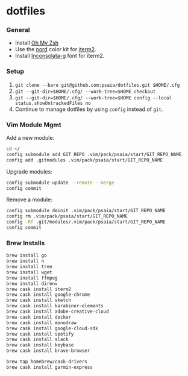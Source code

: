 # dotfiles

### General

* Install [Oh My Zsh](https://ohmyz.sh/)
* Use the [nord](https://github.com/arcticicestudio/nord-vim/) color kit for [iterm2](https://www.iterm2.com/).
* Install [Inconsolata-g](/extra/Inconsolata-g.ttf) font for iterm2.

### Setup

1. `git clone --bare git@github.com:psaia/dotfiles.git $HOME/.cfg`
2. `git --git-dir=$HOME/.cfg/ --work-tree=$HOME checkout`
3. `git --git-dir=$HOME/.cfg/ --work-tree=$HOME config --local status.showUntrackedFiles no`
4. Continue to manage dotfiles by using `config` instead of `git`.

### Vim Module Mgmt

Add a new module:

```bash
cd ~/
config submodule add GIT_REPO .vim/pack/psaia/start/GIT_REPO_NAME
config add .gitmodules .vim/pack/psaia/start/GIT_REPO_NAME
```

Upgrade modules:

```bash
config submodule update --remote --merge
config commit
```

Remove a module:

```bash
config submodule deinit .vim/pack/psaia/start/GIT_REPO_NAME
config rm .vim/pack/psaia/start/GIT_REPO_NAME
config -Rf .git/modules/.vim/pack/psaia/start/GIT_REPO_NAME
config commit
```

### Brew Installs

```bash
brew install go
brew install n
brew install tree
brew install wget
brew install ffmpeg
brew install direnv
brew cask install iterm2
brew cask install google-chrome
brew cask install sketch
brew cask install karabiner-elements
brew cask install adobe-creative-cloud
brew cask install docker
brew cask install monodraw
brew cask install google-cloud-sdk
brew cask install spotify
brew cask install slack
brew cask install keybase
brew cask install brave-browser

brew tap homebrew/cask-drivers
brew cask install garmin-express
```
